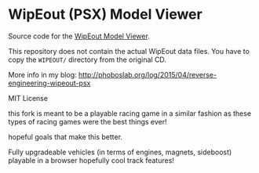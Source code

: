 # WipEout (PSX) Model Viewer

Source code for the [WipEout Model Viewer](http://phoboslab.org/wipeout/).

This repository does not contain the actual WipEout data files. You have to copy the `WIPEOUT/` directory from the original CD.

More info in my blog: http://phoboslab.org/log/2015/04/reverse-engineering-wipeout-psx


MIT License


this fork is meant to be a playable racing game in a similar fashion as these types of racing games were the best things ever!

hopeful goals that make this better.

Fully upgradeable vehicles (in terms of engines, magnets, sideboost)
playable in a browser
hopefully cool track features!

